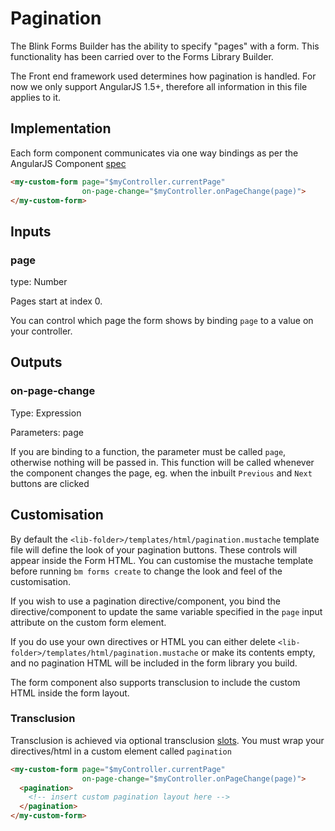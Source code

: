 # Pagination

The Blink Forms Builder has the ability to specify "pages" with a form. This functionality has been carried over to the Forms Library Builder.

The Front end framework used determines how pagination is handled. For now we only support AngularJS 1.5+, therefore all information in this file applies to it.

## Implementation

Each form component communicates via one way bindings as per the AngularJS Component [spec](https://docs.angularjs.org/guide/component#component-based-application-architecture)


```html
<my-custom-form page="$myController.currentPage"
                on-page-change="$myController.onPageChange(page)">
</my-custom-form>
```

## Inputs

### page

type: Number

Pages start at index 0.

You can control which page the form shows by binding `page` to a value on your controller.

## Outputs

### on-page-change

Type: Expression

Parameters: page

If you are binding to a function, the parameter must be called `page`, otherwise nothing will be passed in. This function will be called whenever the component changes the page, eg. when the inbuilt `Previous` and `Next` buttons are clicked

## Customisation

By default the `<lib-folder>/templates/html/pagination.mustache` template file will define the look of your pagination buttons. These controls will appear inside the Form HTML. You can customise the mustache template before running `bm forms create` to change the look and feel of the customisation.

If you wish to use a pagination directive/component, you bind the directive/component to update the same variable specified in the `page` input attribute on the custom form element.

If you do use your own directives or HTML you can either delete `<lib-folder>/templates/html/pagination.mustache` or make its contents empty, and no pagination HTML will be included in the form library you build.

The form component also supports transclusion to include the custom HTML inside the form layout.

### Transclusion

Transclusion is achieved via optional transclusion [slots](https://docs.angularjs.org/api/ng/directive/ngTransclude#multi-slot-transclusion). You must wrap your directives/html in a custom element called `pagination`

```html
<my-custom-form page="$myController.currentPage"
                on-page-change="$myController.onPageChange(page)">
  <pagination>
    <!-- insert custom pagination layout here -->
  </pagination>
</my-custom-form>

```
